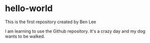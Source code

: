 # hello-world
This is the first repository created by Ben Lee

I am learning to use the Github repository. It's a crazy day and my dog wants to be walked.
